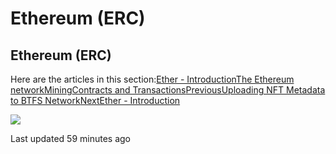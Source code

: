 # Ethereum \(ERC\)

## Ethereum \(ERC\)

Here are the articles in this section:[Ether - Introduction](ether-introduction/)[The Ethereum network](the-ethereum-network/)[Mining](mining.md)[Contracts and Transactions](contracts-and-transactions/)[PreviousUploading NFT Metadata to BTFS Network](https://docs.thinkincoin.com/networks/tron-network/trx-and-trc-token/trc-721/uploading-nft-metadata-to-btfs-network)[NextEther - Introduction](ether-introduction/)

![](https://gblobscdn.gitbook.com/users%2F9x5zdw8Em1OEf9wKDahCiZ7ACt92%2Favatar-1626531079359.png?alt=media)

Last updated 59 minutes ago

